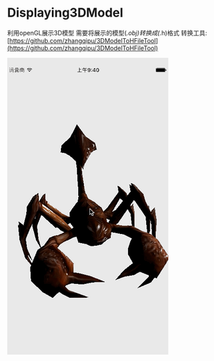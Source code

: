 # Displaying3DModel

利用openGL展示3D模型
需要将展示的模型(*.obj)转换成(*.h)格式
转换工具:[https://github.com/zhangqipu/3DModelToHFileTool](https://github.com/zhangqipu/3DModelToHFileTool)

![效果图](3DDisplying.gif)